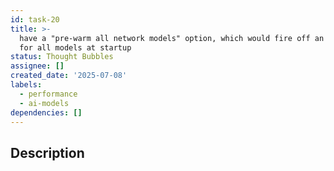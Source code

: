 ```yaml
---
id: task-20
title: >-
  have a "pre-warm all network models" option, which would fire off an API call
  for all models at startup
status: Thought Bubbles
assignee: []
created_date: '2025-07-08'
labels:
  - performance
  - ai-models
dependencies: []
---
```


## Description
